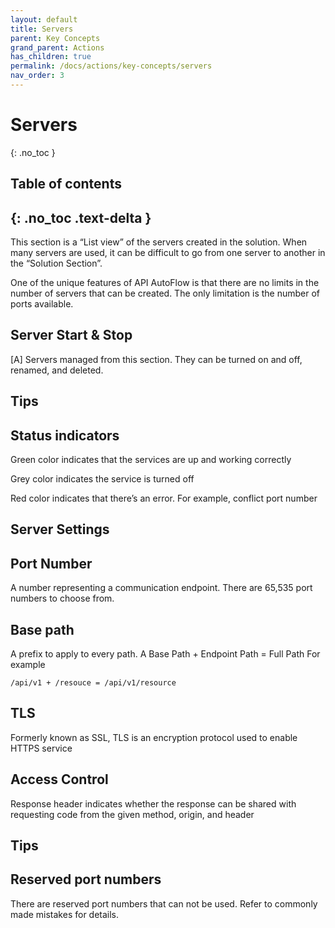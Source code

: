 ```yaml
---
layout: default
title: Servers
parent: Key Concepts
grand_parent: Actions
has_children: true
permalink: /docs/actions/key-concepts/servers
nav_order: 3
---
```


# Servers
{: .no_toc }

## Table of contents
{: .no_toc .text-delta }
---
This section is a “List view” of the servers created in the solution. When many servers are used, it can be difficult to go from one server to another in the “Solution Section”.  

One of the unique features of API AutoFlow is that there are no limits in the number of servers that can be created. The only limitation is the number of ports available.

## Server Start & Stop

[A] Servers managed from this section. They can be turned on and off, renamed, and deleted.

## Tips

## Status indicators
 Green color indicates that the services are up and working correctly

 Grey color indicates the service is turned off

 Red color indicates that there’s an error. For example, conflict port number

## Server Settings


## Port Number
A number representing a communication endpoint.
There are 65,535 port numbers to choose from.

## Base path
A prefix to apply to every path.
A Base Path + Endpoint Path = Full Path
For example

```
/api/v1 + /resouce = /api/v1/resource
```

## TLS
Formerly known as SSL, TLS is an encryption protocol used to enable HTTPS service

## Access Control
Response header indicates whether the response can be shared with requesting code from the given method, origin, and header

## Tips

## Reserved port numbers
There are reserved port numbers that can not be used. Refer to commonly made mistakes for details.
